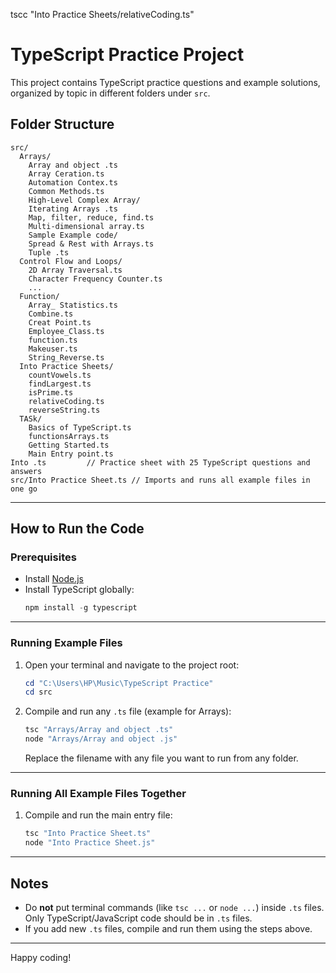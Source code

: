 tscc "Into Practice Sheets/relativeCoding.ts"

# TypeScript Practice Project

This project contains TypeScript practice questions and example solutions, organized by topic in different folders under `src`.

## Folder Structure

```
src/
  Arrays/
    Array and object .ts
    Array Ceration.ts
    Automation Contex.ts
    Common Methods.ts
    High-Level Complex Array/
    Iterating Arrays .ts
    Map, filter, reduce, find.ts
    Multi-dimensional array.ts
    Sample Example code/
    Spread & Rest with Arrays.ts
    Tuple .ts
  Control Flow and Loops/
    2D Array Traversal.ts
    Character Frequency Counter.ts
    ...
  Function/
    Array_ Statistics.ts
    Combine.ts
    Creat Point.ts
    Employee_Class.ts
    function.ts
    Makeuser.ts
    String_Reverse.ts
  Into Practice Sheets/
    countVowels.ts
    findLargest.ts
    isPrime.ts
    relativeCoding.ts
    reverseString.ts
  TASk/
    Basics of TypeScript.ts
    functionsArrays.ts
    Getting Started.ts
    Main Entry point.ts
Into .ts         // Practice sheet with 25 TypeScript questions and answers
src/Into Practice Sheet.ts // Imports and runs all example files in one go
```

---

## How to Run the Code

### Prerequisites
- Install [Node.js](https://nodejs.org/)
- Install TypeScript globally:
  ```powershell
  npm install -g typescript
  ```

---

### Running Example Files

1. Open your terminal and navigate to the project root:
   ```powershell
   cd "C:\Users\HP\Music\TypeScript Practice"
   cd src
   ```
2. Compile and run any `.ts` file (example for Arrays):
   ```powershell
   tsc "Arrays/Array and object .ts"
   node "Arrays/Array and object .js"
   ```
   Replace the filename with any file you want to run from any folder.

---

### Running All Example Files Together

1. Compile and run the main entry file:
   ```powershell
   tsc "Into Practice Sheet.ts"
   node "Into Practice Sheet.js"
   ```

---

## Notes
- Do **not** put terminal commands (like `tsc ...` or `node ...`) inside `.ts` files. Only TypeScript/JavaScript code should be in `.ts` files.
- If you add new `.ts` files, compile and run them using the steps above.

---

Happy coding!
